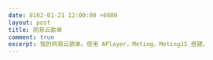 ```yaml
---
date: 8102-01-21 12:00:00 +0800
layout: post
title: 网易云歌单
comment: true
excerpt: 我的网易云歌单。使用 APlayer，Meting，MetingJS 搭建。
---
```


<link rel="stylesheet" href="//cdn.jsdelivr.net/npm/aplayer@1.10.1/dist/APlayer.min.css">

<meting-js
    server="netease"
    type="playlist"
    id="82619039"
    list-max-height="60vh"
    theme="orange">
</meting-js>

<script>var meting_api='//api.mizore.cn/meting/api.php?server=:server&type=:type&id=:id'</script>
<script src="//cdn.jsdelivr.net/npm/aplayer@1.10.1/dist/APlayer.min.js"></script>
<script src="//cdn.jsdelivr.net/npm/meting@2.0.1/dist/Meting.min.js"></script>
